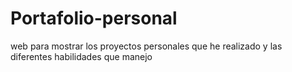 # Portafolio-personal
web para mostrar los proyectos personales que he realizado y las diferentes habilidades que manejo
